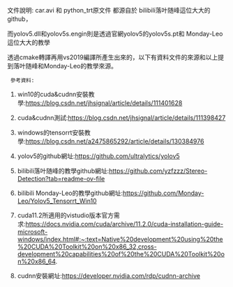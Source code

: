 文件說明:
car.avi 和 python_trt原文件 都源自於
bilibili落叶随峰這位大大的github，

而yolov5.dll和yolov5s.engin則是透過官網yolov5的yolov5s.pt和 Monday-Leo這位大大的教學

透過cmake轉譯再用vs2019編譯所產生出來的，以下有資料文件的來源和以上提到落叶随峰和Monday-Leo的教學來源。

     參考資料:

1. win10的cuda&cudnn安裝教學:https://blog.csdn.net/jhsignal/article/details/111401628

2. cuda&cudnn測試:https://blog.csdn.net/jhsignal/article/details/111398427

3. windows的tensorrt安裝教學:https://blog.csdn.net/a2475865292/article/details/130384976

4. yolov5的github網址:https://github.com/ultralytics/yolov5

5. bilibili落叶随峰的教學github網址:https://github.com/yzfzzz/Stereo-Detection?tab=readme-ov-file

6. bilibili Monday-Leo的教學github網址:https://github.com/Monday-Leo/Yolov5_Tensorrt_Win10

7. cuda11.2所適用的vistudio版本官方需求:https://docs.nvidia.com/cuda/archive/11.2.0/cuda-installation-guide-microsoft-windows/index.html#:~:text=Native%20development%20using%20the%20CUDA%20Toolkit%20on%20x86_32,cross-development%20capabilities%20of%20the%20CUDA%20Toolkit%20on%20x86_64.

8. cudnn安裝網址:https://developer.nvidia.com/rdp/cudnn-archive
